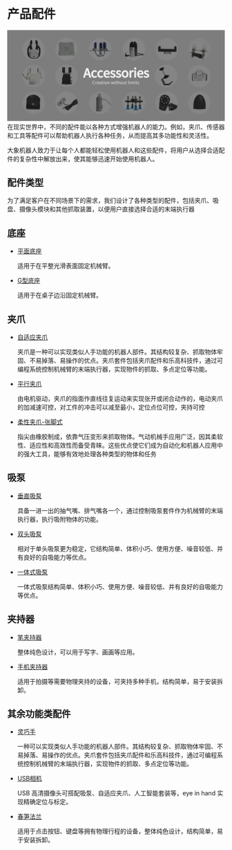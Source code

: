 # 产品配件
![pi](../../resource/4-SupportAndService/Accessories/Accessories.jpg)
在现实世界中，不同的配件能以各种方式增强机器人的能力。例如，夹爪、传感器和工具等配件可以帮助机器人执行各种任务，从而提高其多功能性和灵活性。

大象机器人致力于让每个人都能轻松使用机器人和这些配件，将用户从选择合适配件的复杂性中解放出来，使其能够迅速开始使用机器人。

## 配件类型
为了满足客户在不同场景下的需求，我们设计了各种类型的配件，包括夹爪、吸盘、摄像头模块和其他抓取装置，以便用户直接选择合适的末端执行器

## 底座<br>

- [平面底座](Flatbase.md)<br>

  适用于在平整光滑表面固定机械臂。

- [G型底座](Gstands_2.0.md)

  适用于在桌子边沿固定机械臂。

## 夹爪<br>
- [自适应夹爪](AdaptiveGripper.md)<br>

  夹爪是一种可以实现类似人手功能的机器人部件。其结构较复杂、抓取物体牢固、不易掉落、易操作的优点。夹爪套件包括夹爪配件和乐高科技件，通过可编程系统控制机械臂的末端执行器，实现物件的抓取、多点定位等功能。

- [平行夹爪](ParallelGripper.md)<br>

  由电机驱动，夹爪的指面作直线往复运动来实现张开或闭合动作的，电动夹爪的加减速可控，对工件的冲击可以减至最小，定位点位可控，夹持可控

- [柔性夹爪-张脚式](flexible_gripper_2.md)<br>

  指尖由橡胶制成，依靠气压变形来抓取物体。气动机械手应用广泛，因其柔软性、适应性和高效性而备受青睐。这些优点使它们成为自动化和机器人应用中的强大工具，能够有效地处理各种类型的物体和任务

## 吸泵<br>
- [垂直吸泵](pump.md)<br>

  具备一进一出的抽气嘴、排气嘴各一个，通过控制吸泵套件作为机械臂的末端执行器，执行吸附物体的功能。

- [双头吸泵](doublepump.md)<br>

  相对于单头吸泵更为稳定，它结构简单、体积小巧、使用方便、噪音较低、并有良好的自吸能力等优点。

- [一体式吸泵](IntegratedPump.md)<br>

  一体式吸泵结构简单、体积小巧、使用方便、噪音较低、并有良好的自吸能力等优点。

## 夹持器<br>
- [笔夹持器](penHolder.md)<br>

  整体纯色设计，可以用于写字、画画等应用。

- [手机夹持器](phoneHolder.md)<br>

  适用于拍摄等需要物理夹持的设备，可夹持多种手机，结构简单，易于安装拆卸。

## 其余功能类配件
- [灵巧手](Robothand.md)<br>

  一种可以实现类似人手功能的机器人部件。其结构较复杂、抓取物体牢固、不易掉落、易操作的优点。夹爪套件包括夹爪配件和乐高科技件，通过可编程系统控制机械臂的末端执行器，实现物件的抓取、多点定位等功能。

- [USB相机](USBcamera.md)<br>

  USB 高清摄像头可搭配吸泵、自适应夹爪、人工智能套装等，eye in hand 实现精确定位与标定。

- [春笋法兰](bamboo.md)<br>

  适用于点击按钮、键盘等拥有物理行程的设备，整体纯色设计，结构简单，易于安装拆卸。